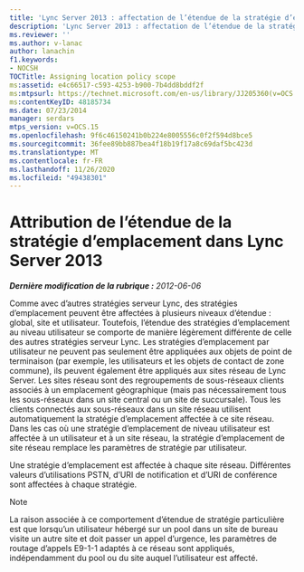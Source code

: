 ```yaml
---
title: 'Lync Server 2013 : affectation de l’étendue de la stratégie d’emplacement'
description: 'Lync Server 2013 : affectation de l’étendue de la stratégie d’emplacement.'
ms.reviewer: ''
ms.author: v-lanac
author: lanachin
f1.keywords:
- NOCSH
TOCTitle: Assigning location policy scope
ms:assetid: e4c66517-c593-4253-b900-7b4dd8bddf2f
ms:mtpsurl: https://technet.microsoft.com/en-us/library/JJ205360(v=OCS.15)
ms:contentKeyID: 48185734
ms.date: 07/23/2014
manager: serdars
mtps_version: v=OCS.15
ms.openlocfilehash: 9f6c46150241b0b224e8005556c0f2f594d8bce5
ms.sourcegitcommit: 36fee89bb887bea4f18b19f17a8c69daf5bc423d
ms.translationtype: MT
ms.contentlocale: fr-FR
ms.lasthandoff: 11/26/2020
ms.locfileid: "49438301"
---
```

# <a name="assigning-location-policy-scope-in-lync-server-2013"></a>Attribution de l’étendue de la stratégie d’emplacement dans Lync Server 2013

<div data-xmlns="http://www.w3.org/1999/xhtml">

<div class="topic" data-xmlns="http://www.w3.org/1999/xhtml" data-msxsl="urn:schemas-microsoft-com:xslt" data-cs="https://msdn.microsoft.com/">

<div data-asp="https://msdn2.microsoft.com/asp">



</div>

<div id="mainSection">

<div id="mainBody">

<span> </span>

_**Dernière modification de la rubrique :** 2012-06-06_

Comme avec d’autres stratégies serveur Lync, des stratégies d’emplacement peuvent être affectées à plusieurs niveaux d’étendue : global, site et utilisateur. Toutefois, l’étendue des stratégies d’emplacement au niveau utilisateur se comporte de manière légèrement différente de celle des autres stratégies serveur Lync. Les stratégies d’emplacement par utilisateur ne peuvent pas seulement être appliquées aux objets de point de terminaison (par exemple, les utilisateurs et les objets de contact de zone commune), ils peuvent également être appliqués aux sites réseau de Lync Server. Les sites réseau sont des regroupements de sous-réseaux clients associés à un emplacement géographique (mais pas nécessairement tous les sous-réseaux dans un site central ou un site de succursale). Tous les clients connectés aux sous-réseaux dans un site réseau utilisent automatiquement la stratégie d’emplacement affectée à ce site réseau. Dans les cas où une stratégie d’emplacement de niveau utilisateur est affectée à un utilisateur et à un site réseau, la stratégie d’emplacement de site réseau remplace les paramètres de stratégie par utilisateur.

Une stratégie d’emplacement est affectée à chaque site réseau. Différentes valeurs d’utilisations PSTN, d’URI de notification et d’URI de conférence sont affectées à chaque stratégie.

<div>


> [!NOTE]  
> La raison associée à ce comportement d’étendue de stratégie particulière est que lorsqu’un utilisateur hébergé sur un pool dans un site de bureau visite un autre site et doit passer un appel d’urgence, les paramètres de routage d’appels E9-1-1 adaptés à ce réseau sont appliqués, indépendamment du pool ou du site auquel l’utilisateur est affecté.



</div>

</div>

<span> </span>

</div>

</div>

</div>

